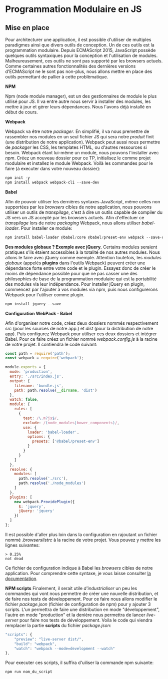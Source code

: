 # Programmation Modulaire en JS

## Mise en place

Pour architecturer une application, il est possible d'utiliser de multiples paradigmes ainsi que divers outils de conception. Un de ces outils est la programmation modulaire. Depuis ECMAScript 2015, JavaScript possède quelques outils syntaxiques pour la conception et l'utilisation de modules. Malheureusement, ces outils ne sont pas supporté par les browsers actuels. Comme certaines autres fonctionnalités des dernières versions d'ECMAScript ne le sont pas non-plus, nous allons mettre en place des outils permettant de pallier à cette problèmatique.

**NPM**


Npm (node module manager), est un des gestionnaires de module le plus utilisé pour JS. Il va entre autre nous servir à installer des modules, les mettre à jour et gérer leurs dépendances. Nous l'avons déjà installé en début de cours. 

**Webpack**

Webpack va être notre *packager*. En simplifié, il va nous premettre de rassembler nos modules en un seul fichier JS qui sera notre *produit* finit  (une distribution de notre application). Webpack peut aussi nous permettre de *packager* les CSS, les templates HTML, ou d'autres ressources si besoin. Webpack étant lui-même un module, nous pouvons l'installer avec *npm*. Créez un nouveau dossier pour ce TP, initialisez le comme projet modulaire et installez le module Webpack. Voilà les commandes pour le faire (à executer dans votre nouveau dossier):

```js
npm init -y
npm install webpack webpack-cli --save-dev
```

**Babel**

Afin de pouvoir utiliser les dernières syntaxes JavaScript, même celles non supportées par les *browsers* cibles de notre application, nous pouvons utiliser un outils de *transpilage*, c'est à dire un outils capable de compiler du JS vers un JS accepté par les browsers actuels. Afin d'effectuer ce *transpilage* lors de notre *packaging* Webpack, nous allons utiliser *babel-loader*. Pour  installer ce module:

```js
npm install babel-loader @babel/core @babel/preset-env webpack --save-dev
```
**Des modules globaux ? Exemple avec jQuery.**
Certains modules seraient pratiques s'ils étaient accessibles à la totalité de nos autres modules. Nous allons le faire avec jQuery comme exemple. Attention toutefois, les *modules globaux* (appelés **plugins** dans l'outils Webpack) peuvent créer une dépendance forte entre votre code et le plugin. Essayez donc de créer le moins de dépendance possible pour que ne pas casser une des philosophies de base de la programmation modulaire qui est la portabilité des modules via leur indépendance. Pour installer jQuery en plugin, commencez par l'ajouter à vos modules via npm, puis nous configurerons Webpack pour l'utiliser comme plugin.

```js
npm install jquery --save
```

**Configuration WebPack - Babel**

Afin d'organiser notre code, créez deux dossiers nommés respectivement *src* (pour les sources de notre app.) et *dist* (pour la distribution de notre app). Puis configurez Webpack pour utiliser ces deux dossiers et intégrer Babel. Pour ce faire créez un fichier nommé *webpack.config.js* à la racine de votre projet. Il contiendra le code suivant:

```js
const path = require('path');
const webpack = require('webpack');

module.exports = {
  mode: 'production',
  entry: './src/index.js',
  output: {
    filename: 'bundle.js',
    path: path.resolve(__dirname, 'dist')
  },
  watch: false,
  module: {
    rules: [
      {
        test: /\.m?js$/,
        exclude: /(node_modules|bower_components)/,
        use: {
          loader: 'babel-loader',
          options: {
            presets: ['@babel/preset-env']
          }
        }
      }
    ]
  },
  resolve: {
    modules: [
      path.resolve('./src'),
      path.resolve('./node_modules')
    ]
  },
  plugins: [
    new webpack.ProvidePlugin({
      $: 'jquery',
      jQuery: 'jquery'
    })
  ]
};
```
Il est possible d'aller plus loin dans la configuration en rajoutant un fichier nommé *.browserslistrc* à la racine de votre projet. Vous pouvez y mettre les lignes suivantes:

```text
> 0.25%
not dead
```
Ce fichier de configuration indique à Babel les *browsers* cibles de notre application. Pour comprendre cette syntaxe, je vous laisse consulter [la documentation](https://github.com/browserslist/browserslist#readme).

**NPM scripts**
Finalement, il serait utile *d'industrialiser* un peu les commandes qui vont nous permettre de créer une nouvelle distribution, et de faire nos tests de développement. Pour ce faire nous allons modifier le fichier *package.json* (fichier de configuration de npm) pour y ajouter 3 scripts. L'un permettra de faire une distribution en mode "développement", l'autre en mode "production" et la denière nous permettra de lancer *live-server* pour faire nos tests de développement.  Voila le code qui viendra remplacer la partie **scripts** du fichier *package.json*:

```js
"scripts": {
    "preview": "live-server dist/",
    "build": "webpack",
    "watch": "webpack --mode=development --watch"
},
```
Pour executer ces scripts, il suffira d'uiliser la commande npm suivante:

```js 
npm run nom_du_script 
```
<!--stackedit_data:
eyJoaXN0b3J5IjpbLTE2MTQ3MDg5MjEsODgzNDI0ODIsMTQzMz
A4MDYyOF19
-->
